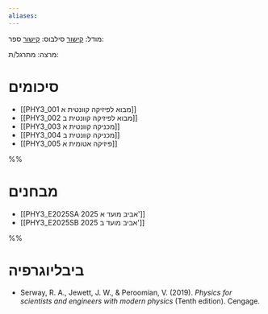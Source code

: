 ```yaml
---
aliases:
---
```

מודל: [קישור](https://moodle24.technion.ac.il/course/view.php?id=4191)
סילבוס: [קישור](https://moodle24.technion.ac.il/pluginfile.php/376601/mod_resource/content/0/syllabus2017Spring.pdf)
ספר: 

מרצה: 
מתרגל/ת:

# סיכומים
- [[PHY3_001 מבוא לפיזיקה קוונטית א]]
- [[PHY3_002 מבוא לפיזיקה קוונטית ב]]
- [[PHY3_003 מכניקה קוונטית א]]
- [[PHY3_004 מכניקה קוונטית ב]]
- [[PHY3_005 פיזיקה אטומית א]]

%% 
# מבחנים
- [[PHY3_E2025SA 2025 אביב מועד א']]
- [[PHY3_E2025SB 2025 אביב מועד ב']]

 %%

# ביבליוגרפיה
- Serway, R. A., Jewett, J. W., & Peroomian, V. (2019). _Physics for scientists and engineers with modern physics_ (Tenth edition). Cengage.